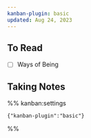 ```yaml
---
kanban-plugin: basic
updated: Aug 24, 2023
---
```


## To Read

- [ ] Ways of Being


## Taking Notes





%% kanban:settings
```
{"kanban-plugin":"basic"}
```
%%
